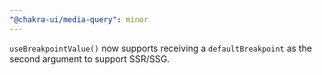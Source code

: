 ```yaml
---
"@chakra-ui/media-query": minor
---
```


`useBreakpointValue()` now supports receiving a `defaultBreakpoint` as the
second argument to support SSR/SSG.
